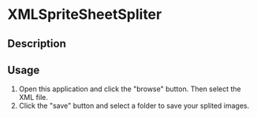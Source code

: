 # XMLSpriteSheetSpliter

## Description

## Usage

1. Open this application and click the "browse" button. Then select the XML file.
2. Click the "save" button and select a folder to save your splited images.